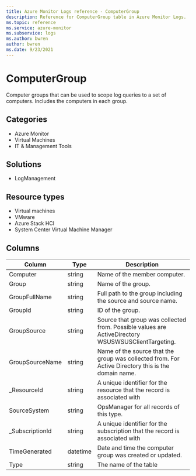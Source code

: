 ```yaml
---
title: Azure Monitor Logs reference - ComputerGroup
description: Reference for ComputerGroup table in Azure Monitor Logs.
ms.topic: reference
ms.service: azure-monitor
ms.subservice: logs
ms.author: bwren
author: bwren
ms.date: 9/23/2021
---
```


# ComputerGroup

 Computer groups that can be used to scope log queries to a set of computers. Includes the computers in each group.

## Categories

- Azure Monitor
- Virtual Machines
- IT & Management Tools
## Solutions

- LogManagement
## Resource types

- Virtual machines
- VMware
- Azure Stack HCI
- System Center Virtual Machine Manager




## Columns

| Column | Type | Description |
| --- | --- | --- |
| Computer | string | Name of the member computer. |
| Group | string | Name of the group. |
| GroupFullName | string | Full path to the group including the source and source name. |
| GroupId | string | ID of the group. |
| GroupSource | string | Source that group was collected from. Possible values are ActiveDirectory WSUSWSUSClientTargeting. |
| GroupSourceName | string | Name of the source that the group was collected from. For Active Directory this is the domain name. |
| _ResourceId | string | A unique identifier for the resource that the record is associated with |
| SourceSystem | string | OpsManager for all records of this type. |
| _SubscriptionId | string | A unique identifier for the subscription that the record is associated with |
| TimeGenerated | datetime | Date and time the computer group was created or updated. |
| Type | string | The name of the table |
